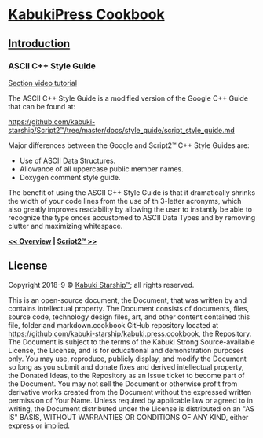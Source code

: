 # [KabukiPress Cookbook](../readme.md)

## [Introduction](./readme.md)

### ASCII C++ Style Guide

[Section video tutorial](https://www.youtube.com/channel/UCS2vQG4gUE3vXWV_K9XScQw)

The ASCII C++ Style Guide is a modified version of the Google C++ Guide that can be found at:

[https://github.com/kabuki-starship/Script2™/tree/master/docs/style_guide/script_style_guide.md
](https://github.com/kabuki-starship/Script2™/tree/master/docs/style_guide/script_style_guide.md
)

Major differences between the Google and Script2™ C++ Style Guides are:

* Use of ASCII Data Structures.
* Allowance of all uppercase public member names.
* Doxygen comment style guide.

The benefit of using the ASCII C++ Style Guide is that it dramatically shrinks the width of your code lines from the use of th 3-letter acronyms, which also greatly improves readability by allowing the user to instantly be able to recognize the type onces accustomed to ASCII Data Types and by removing clutter and maximizing whitespace.

**[<< Overview](./readme.md) | [Script2™ >>](../Script2™/readme.md)**

## License

Copyright 2018-9 © [Kabuki Starship™](https://kabukistarship.com); all rights reserved.

This is an open-source document, the Document, that was written by and contains intellectual property. The Document consists of documents, files, source code, technology design files, art, and other content contained this file, folder and markdown.cookbook GitHub repository located at <https://github.com/kabuki-starship/kabuki.press.cookbook>, the Repository. The Document is subject to the terms of the Kabuki Strong Source-available License, the License, and is for educational and demonstration purposes only. You may use, reproduce, publicly display, and modify the Document so long as you submit and donate fixes and derived intellectual property, the Donated Ideas, to the Repository as an Issue ticket to become part of the Document. You may not sell the Document or otherwise profit from derivative works created from the Document without the expressed written permission of Your Name. Unless required by applicable law or agreed to in writing, the Document distributed under the License is distributed on an "AS IS" BASIS, WITHOUT WARRANTIES OR CONDITIONS OF ANY KIND, either express or implied.

